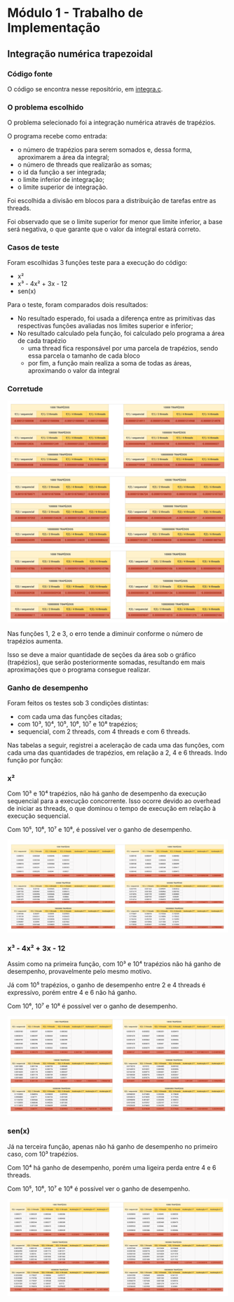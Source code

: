 # **Módulo 1 - Trabalho de Implementação**

## **Integração numérica trapezoidal**

### **Código fonte**

O código se encontra nesse repositório, em [integra.c](integra.c).

### **O problema escolhido**

O problema selecionado foi a integração numérica através de trapézios.

O programa recebe como entrada:

* o número de trapézios para serem somados e, dessa forma, aproximarem a área da integral;
* o número de threads que realizarão as somas;
* o id da função a ser integrada;
* o limite inferior de integração;
* o limite superior de integração.

Foi escolhida a divisão em blocos para a distribuição de tarefas entre as threads.

Foi observado que se o limite superior for menor que limite inferior, a base será negativa, o que garante que o valor da integral estará correto.

### **Casos de teste**

Foram escolhidas 3 funções teste para a execução do código:

* x²
* x³ - 4x² + 3x - 12
* sen(x)

Para o teste, foram comparados dois resultados:

* No resultado esperado, foi usada a diferença entre as primitivas das respectivas funções avaliadas nos limites superior e inferior;
* No resultado calculado pela função, foi calculado pelo programa a área de cada trapézio
  * uma thread fica responsável por uma parcela de trapézios, sendo essa parcela o tamanho de cada bloco 
  * por fim, a função main realiza a soma de todas as áreas, aproximando o valor da integral


### **Corretude**

![função1](errof1.png)
![função2](errof2.png)
![função3](errof3.png)

Nas funções 1, 2 e 3, o erro tende a diminuir conforme o número de trapézios aumenta.

Isso se deve a maior quantidade de seções da área sob o gráfico (trapézios), que serão posteriormente somadas, resultando em mais aproximações que o programa consegue realizar.

### **Ganho de desempenho**

Foram feitos os testes sob 3 condições distintas:

* com cada uma das funções citadas;
* com 10³, 10⁴, 10⁵, 10⁶, 10⁷ e 10⁸ trapézios;
* sequencial, com 2 threads, com 4 threads e com 6 threads.

Nas tabelas a seguir, registrei a aceleração de cada uma das funções, com cada uma das quantidades de trapézios, em relação a 2, 4 e 6 threads. Indo função por função:


### **x²**

Com 10³ e 10⁴ trapézios, não há ganho de desempenho da execução sequencial para a execução concorrente. Isso ocorre devido ao overhead de iniciar as threads, o que dominou o tempo de execução em relação à execução sequencial.

Com 10⁵, 10⁶, 10⁷ e 10⁸, é possível ver o ganho de desempenho.


![função1](tabela1.png)

### **x³ - 4x² + 3x - 12**

Assim como na primeira função, com 10³ e 10⁴ trapézios não há ganho de desempenho, provavelmente pelo mesmo motivo.

Já com 10⁵ trapézios, o ganho de desempenho entre 2 e 4 threads é expressívo, porém entre 4 e 6 não há ganho.

Com 10⁶, 10⁷ e 10⁸ é possível ver o ganho de desempenho.


![função2](tabela2.png)

### **sen(x)**

Já na terceira função, apenas não há ganho de desempenho no primeiro caso, com 10³ trapézios.

Com 10⁴ há ganho de desempenho, porém uma ligeira perda entre 4 e 6 threads.

Com 10⁵, 10⁶, 10⁷ e 10⁸ é possível ver o ganho de desempenho.

![função3](tabela3.png)
